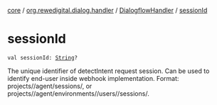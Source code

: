 [core](../../index.md) / [org.rewedigital.dialog.handler](../index.md) / [DialogflowHandler](index.md) / [sessionId](./session-id.md)

# sessionId

`val sessionId: `[`String`](https://kotlinlang.org/api/latest/jvm/stdlib/kotlin/-string/index.html)`?`

The unique identifier of detectIntent request session.
Can be used to identify end-user inside webhook implementation.
Format: projects//agent/sessions/,
or projects//agent/environments//users//sessions/.

